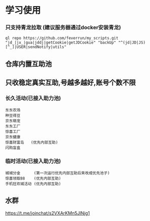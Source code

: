 # 学习使用
### 只支持青龙拉取  (建议服务器通过docker安装青龙)
```
ql repo https://github.com/feverrun/my_scripts.git "jd_|jx_|gua|jddj|getCookie|getJDCookie" "backUp" "^(jd|JD|JS)[^_]|USER|sendNotify|utils"
```

## 仓库内置互助池
## 只收稳定真实互助,号越多越好,账号个数不限

### 长久活动(已接入助力池)
```
东东农场
种豆得豆
京东萌宠
东东工厂
惊喜工厂
京东健康
惊喜财富岛   (优先内部互助)
闪购盲盒
```

### 临时活动(已接入助力池)
```
城城分金      (第一次运行优先内部互助后来改成优先池子)
惊喜领取88    (优先内部互助)
手机狂欢城活动 (优先内部互助)
```

## 水群
https://t.me/joinchat/s2VXArKMn5JlNjg1


